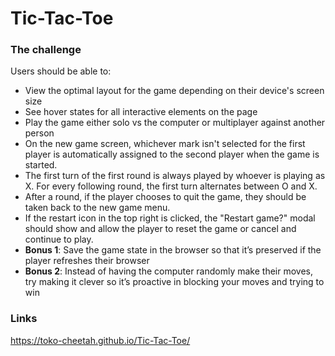 # Tic-Tac-Toe

### The challenge

Users should be able to:

- View the optimal layout for the game depending on their device's screen size
- See hover states for all interactive elements on the page
- Play the game either solo vs the computer or multiplayer against another person
- On the new game screen, whichever mark isn't selected for the first player is automatically assigned to the second player when the game is started.
- The first turn of the first round is always played by whoever is playing as X. For every following round, the first turn alternates between O and X.
- After a round, if the player chooses to quit the game, they should be taken back to the new game menu.
- If the restart icon in the top right is clicked, the "Restart game?" modal should show and allow the player to reset the game or cancel and continue to play.
- **Bonus 1**: Save the game state in the browser so that it’s preserved if the player refreshes their browser
- **Bonus 2**: Instead of having the computer randomly make their moves, try making it clever so it’s proactive in blocking your moves and trying to win

### Links

https://toko-cheetah.github.io/Tic-Tac-Toe/
